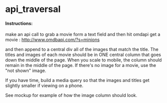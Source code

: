 # api_traversal


#### Instructions:

make an api call to grab a movie form a text field and then
hit omdapi get a movie :
http://www.omdbapi.com/?s=minions


and then append to a central div all of the images that match the title.
The titles and images of each movie should be in ONE central column
that goes down the middle of the page. When you scale to mobile, the column
should remain in the middle of the page. If there's no image for a movie,
use the "not shown" image.

If you have time, build a media query so that the images and titles get
slightly smaller if viewing on a phone.




See mockup for example of how the image column should look. 

